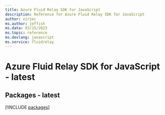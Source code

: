 ```yaml
---
title: Azure Fluid Relay SDK for JavaScript
description: Reference for Azure Fluid Relay SDK for JavaScript
author: xirzec
ms.author: jeffish
ms.data: 03/15/2023
ms.topic: reference
ms.devlang: javascript
ms.service: fluidrelay
---
```

# Azure Fluid Relay SDK for JavaScript - latest
## Packages - latest
[!INCLUDE [packages](fluid-relay-index.md)]